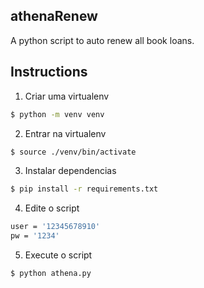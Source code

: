 ## athenaRenew

A python script to auto renew all book loans.

## Instructions

1) Criar uma virtualenv

```bash
$ python -m venv venv
```

2) Entrar na virtualenv

```bash
$ source ./venv/bin/activate
```

3) Instalar dependencias

```bash
$ pip install -r requirements.txt
```
4) Edite o script
```bash
user = '12345678910'
pw = '1234'
```
5) Execute o script
```bash
$ python athena.py
```
